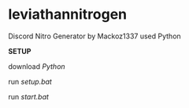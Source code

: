 # leviathannitrogen
Discord Nitro Generator by Mackoz1337 used Python


**SETUP**

download *Python*


run *setup.bat*


run *start.bat*


